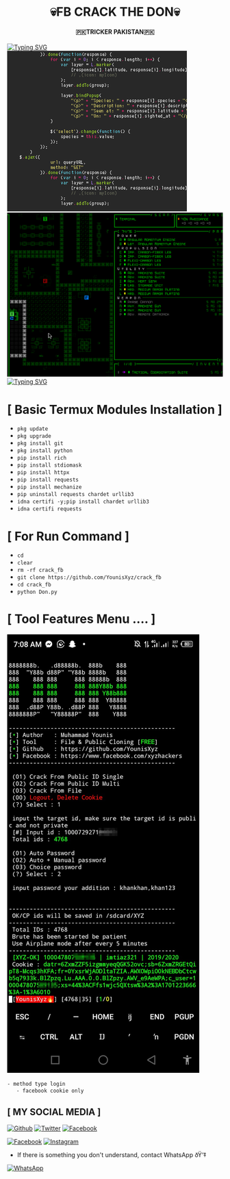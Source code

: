 <h1 align="center">
    💀FB CRACK THE DON💀
</h1>
<h4 align="center">
  🇵🇰TRICKER PAKISTAN🇵🇰
</h4>

[![Typing SVG](https://readme-typing-svg.herokuapp.com?font=Neuton&size=20&color=30FF40&background=000000¢er=true&vCenter=true&width=400&height=25&lines=Hello+World+I'm+YounisXyz+😊;The+Owner+Of+XYZ+Coders+💀;This+Berlin+Tool+Is+Free+😗)](https://git.io/typing-svg)
<img src="https://github.com/YounisXyz/Free/blob/main/images/106824690-8dd73a00-66ad-11eb-89e2-53e13ac6f594.gif" alt="" border="0" />
![Alt text](https://github.com/YounisXyz/Free/blob/main/images/md7Oqrf-1.gif)
[![Typing SVG](https://readme-typing-svg.herokuapp.com?font=Neuton&size=20&color=30FF40&background=000000¢er=true&vCenter=true&width=400&height=25&lines=YOU+RESPECT+ME+I+RESPECT+YOU+😊;YOU+DISPECT+ME+I+FUCK+YOU+🙂)](https://git.io/typing-svg)

# [ Basic Termux Modules Installation ] 

- `pkg update`
- `pkg upgrade`
- `pkg install git`
- `pkg install python`
- `pip install rich`
- `pip install stdiomask`
- `pip install httpx`
- `pip install requests`
- `pip install mechanize`
- `pip uninstall requests chardet urllib3`
- `idna certifi -y;pip install chardet urllib3`
- `idna certifi requests`

# [ For Run Command ] 

- `cd`
- `clear`
- `rm -rf crack_fb`
- `git clone https://github.com/YounisXyz/crack_fb`
- `cd crack_fb`
- `python Don.py`

# [ Tool Features Menu .... ] 

<img src="https://github.com/YounisXyz/crack_fb/blob/main/image/Picsart_23-11-30_16-56-42-680.jpg" alt="" border="0" />

```
- method type login
   - facebook cookie only
```

## [ MY SOCIAL MEDIA ] 
[![Github](https://img.shields.io/badge/Github-YounisXyz-dark?style=for-the-badge&logo=github)](https://github.com/YounisXyz)
[![Twitter](https://img.shields.io/badge/twitter-YounisXyz-dark?style=for-the-badge&logo=Twitter)](https://mobile.twitter.com/YounisXyz)
[![Facebook](https://img.shields.io/badge/Facebook-TheMentallyTiredRuthlessBoii-dark?style=for-the-badge&logo=facebook)](https://www.facebook.com/noob.hackers)

[![Facebook](https://img.shields.io/badge/Facebook-MuhammadYounis-dark?style=for-the-badge&logo=facebook)](https://www.facebook.com/xyzhackers)
[![Instagram](https://img.shields.io/badge/Instagram-Account-dark?style=for-the-badge&logo=instagram)](https://Instagram.com/younisxyz)
* If there is something you don't understand, contact WhatsApp ðŸ‘‡

[![WhatsApp](https://img.shields.io/badge/whatsapp-contact-brightgreen?style=for-the-badge&logo=whatsapp)](https://api.whatsapp.com/send/?phone=%2B923404708884&text&app_absent=0)
